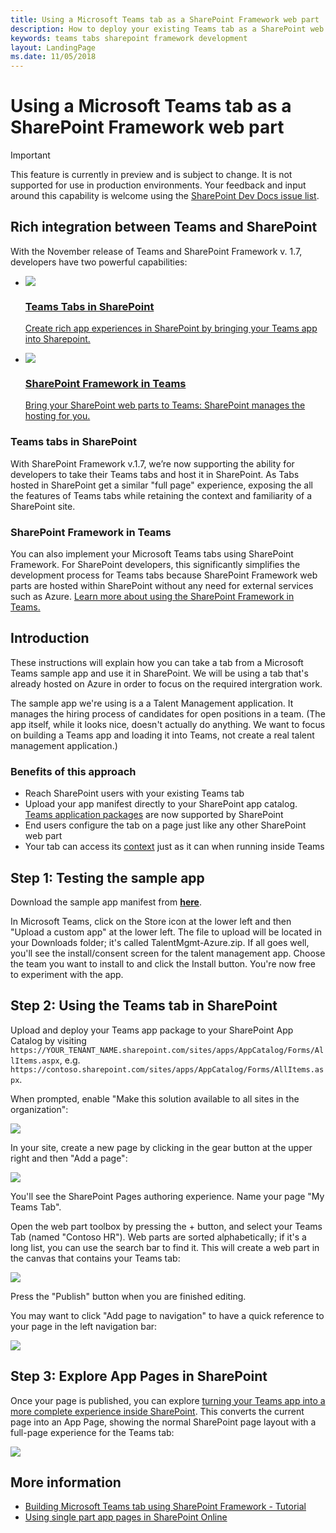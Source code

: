 ```yaml
---
title: Using a Microsoft Teams tab as a SharePoint Framework web part
description: How to deploy your existing Teams tab as a SharePoint web part.
keywords: teams tabs sharepoint framework development
layout: LandingPage
ms.date: 11/05/2018
---
```


# Using a Microsoft Teams tab as a SharePoint Framework web part

> [!IMPORTANT]
> This feature is currently in preview and is subject to change. It is not supported for use in production environments. Your feedback and input around this capability is welcome using the [SharePoint Dev Docs issue list](https://github.com/SharePoint/sp-dev-docs/issues).

## Rich integration between Teams and SharePoint

With the November release of Teams and SharePoint Framework v. 1.7, developers have two powerful capabilities:

<ul  class="panelContent cardsC">
<li>
    <a href="#introduction">
        <div class="cardSize">
            <div class="cardPadding">
                <div class="card">
                    <div class="cardImageOuter">
                        <div class="cardImage bgdAccent1">
                            <img src="~/assets/images/tabs/tabs-in-sharepoint/image084.png" />
                        </div>
                    </div>
                    <div class="cardText">
                        <h3>Teams Tabs in SharePoint</h3>
                        <p> Create rich app experiences in SharePoint by bringing your Teams app into Sharepoint.</p>
                    </div>
                </div>
            </div>
        </div>
    </a>
</li>
<li>
    <a href="https://docs.microsoft.com/en-us/sharepoint/dev/spfx/web-parts/get-started/using-web-part-as-ms-teams-tab">
        <div class="cardSize">
            <div class="cardPadding">
                <div class="card">
                    <div class="cardImageOuter">
                        <div class="cardImage bgdAccent1">
                            <img src="~/assets/images/tabs/tabs-in-sharepoint/SharePoint-web-part-exposed-as-a-Tab-in-Microsoft-Teams.png" />
                        </div>
                    </div>
                    <div class="cardText">
                        <h3>SharePoint Framework in Teams</h3>
                        <p> Bring your SharePoint web parts to Teams: SharePoint manages the hosting for you.</p>
                    </div>
                </div>
            </div>
        </div>
    </a>
</li>
</ul>

### Teams tabs in SharePoint

With SharePoint Framework v.1.7, we’re now supporting the ability for developers to take their Teams tabs and host it in SharePoint. As Tabs hosted in SharePoint get a similar "full page" experience, exposing the all the features of Teams tabs while retaining the context and familiarity of a SharePoint site.

### SharePoint Framework in Teams

You can also implement your Microsoft Teams tabs using SharePoint Framework. For SharePoint developers, this significantly simplifies the development process for Teams tabs because SharePoint Framework web parts are hosted within SharePoint without any need for external services such as Azure. [Learn more about using the SharePoint Framework in Teams.](https://docs.microsoft.com/en-us/sharepoint/dev/spfx/web-parts/get-started/using-web-part-as-ms-teams-tab)

## Introduction

These instructions will explain how you can take a tab from a Microsoft Teams sample app and use it in SharePoint. We will be using a tab that's already hosted on Azure in order to focus on the required intergration work.

The sample app we're using is a a Talent Management application. It manages the hiring process of candidates for open positions in a team. (The app itself, while it looks nice, doesn't actually do anything. We want to focus on building a Teams app and loading it into Teams, not create a real talent management application.)

### Benefits of this approach

- Reach SharePoint users with your existing Teams tab
- Upload your app manifest directly to your SharePoint app catalog. [Teams application packages](~/concepts/apps/app-package) are now supported by SharePoint
- End users configure the tab on a page just like any other SharePoint web part
- Your tab can access its [context](~/concepts/tabs/tabs-context) just as it can when running inside Teams

## Step 1: Testing the sample app

Download the sample app manifest from [**here**](~/assets/downloads/TalentMgmt-Azure.zip).

In Microsoft Teams, click on the Store icon at the lower left and then "Upload a custom app" at the lower left. The file to upload will be located in your Downloads folder; it's called TalentMgmt-Azure.zip. If all goes well, you'll see the install/consent screen for the talent management app. Choose the team you want to install to and click the Install button. You're now free to experiment with the app.

## Step 2: Using the Teams tab in SharePoint

Upload and deploy your Teams app package to your SharePoint App Catalog by visiting `https://YOUR_TENANT_NAME.sharepoint.com/sites/apps/AppCatalog/Forms/AllItems.aspx`, e.g. `https://contoso.sharepoint.com/sites/apps/AppCatalog/Forms/AllItems.aspx`.

When prompted, enable "Make this solution available to all sites in the organization":

![](~/assets/images/tabs/tabs-in-sharepoint/image065.png)

In your site, create a new page by clicking in the gear button at the upper right and then "Add a page":

![](~/assets/images/tabs/tabs-in-sharepoint/image066.png)

You'll see the SharePoint Pages authoring experience. Name your page "My Teams Tab".

Open the web part toolbox by pressing the + button, and select your Teams Tab (named "Contoso HR"). Web parts are sorted alphabetically; if it's a long list, you can use the search bar to find it. This will create a web part in the canvas that contains your Teams tab:

![](~/assets/images/tabs/tabs-in-sharepoint/image071.png)

Press the "Publish" button when you are finished editing.

You may want to click "Add page to navigation" to have a quick reference to your page in the left navigation bar:

![](~/assets/images/tabs/tabs-in-sharepoint/image073.png)

## Step 3: Explore App Pages in SharePoint

Once your page is published, you can explore [turning your Teams app into a more complete experience inside SharePoint](https://docs.microsoft.com/en-us/sharepoint/dev/spfx/web-parts/single-part-app-pages). This converts the current page into an App Page, showing the normal SharePoint page layout with a full-page experience for the Teams tab:

![](~/assets/images/tabs/tabs-in-sharepoint/image085.png)

## More information

- [Building Microsoft Teams tab using SharePoint Framework - Tutorial](https://docs.microsoft.com/en-us/sharepoint/dev/spfx/web-parts/get-started/using-web-part-as-ms-teams-tab)
- [Using single part app pages in SharePoint Online](https://docs.microsoft.com/en-us/sharepoint/dev/spfx/web-parts/single-part-app-pages)
